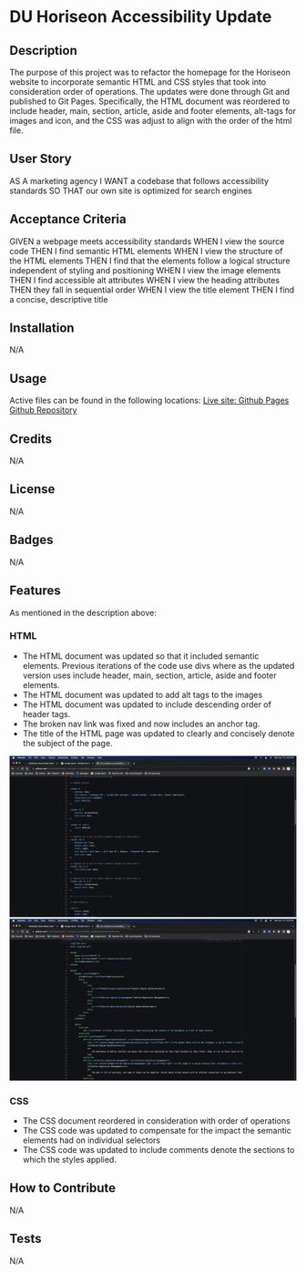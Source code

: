 # DU Horiseon Accessibility Update

## Description
The purpose of this project was to refactor the homepage for the Horiseon website to incorporate semantic HTML and CSS styles that took into consideration order of operations. The updates were done through Git and published to Git Pages. Specifically, the HTML document was reordered to include header, main, section, article, aside and footer elements, alt-tags for images and icon, and the CSS was adjust to align with the order of the html file.

## User Story
AS A marketing agency
I WANT a codebase that follows accessibility standards
SO THAT our own site is optimized for search engines

## Acceptance Criteria
GIVEN a webpage meets accessibility standards
WHEN I view the source code
THEN I find semantic HTML elements
WHEN I view the structure of the HTML elements
THEN I find that the elements follow a logical structure independent of styling and positioning
WHEN I view the image elements
THEN I find accessible alt attributes
WHEN I view the heading attributes
THEN they fall in sequential order
WHEN I view the title element
THEN I find a concise, descriptive title

## Installation
N/A

## Usage
Active files can be found in the following locations:
<a href="https://fourstringfunk.github.io/DU_Horiseon_Accessibility_Update/" target="_blank">Live site: Github Pages</a> 
<a href="https://github.com/FourStringFunk/DU_Horiseon_Accessibility_Update" targe="_blank">Github Repository</a>

## Credits
N/A

## License
N/A

## Badges 
N/A

## Features
As mentioned in the description above:

### HTML
* The HTML document was updated so that it included semantic elements. Previous iterations of the code use divs where as the updated version uses include header, main, section, article, aside and footer elements.
* The HTML document was updated to add alt tags to the images
* The HTML document was updated to include descending order of header tags.
* The broken nav link was fixed and now includes an anchor tag. 
* The title of the HTML page was updated to clearly and concisely denote the subject of the page. 

![Updated CSS Screenshot](https://github.com/FourStringFunk/DU_Horiseon_Accessibility_Update/blob/main/assets/images/Updated_CSS.png?raw=true)
![Updated HTML Screenshot](https://github.com/FourStringFunk/DU_Horiseon_Accessibility_Update/blob/main/assets/images/Updated_HTML.png?raw=true)

### CSS
* The CSS document reordered in consideration with order of operations
* The CSS code was updated to compensate for the impact the semantic elements had on individual selectors
* The CSS code was updated to include comments denote the sections to which the styles applied. 

## How to Contribute
N/A

## Tests
N/A